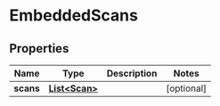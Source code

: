 
# EmbeddedScans

## Properties
Name | Type | Description | Notes
------------ | ------------- | ------------- | -------------
**scans** | [**List&lt;Scan&gt;**](Scan.md) |  |  [optional]



